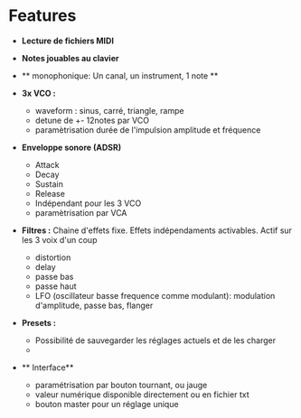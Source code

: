 # Features

- **Lecture de fichiers MIDI**


- **Notes jouables au clavier**


- ** monophonique: Un canal, un instrument, 1 note **


- **3x VCO :**
  - waveform : sinus, carré, triangle, rampe
  - detune de +- 12notes par VCO
  - paramètrisation durée de l'impulsion amplitude et fréquence


- **Enveloppe sonore (ADSR)**
  - Attack
  - Decay
  - Sustain
  - Release
  - Indépendant pour les 3 VCO
  - paramètrisation par VCA


- **Filtres :**
Chaine d'effets fixe. Effets indépendaments activables. Actif sur les 3 voix d'un coup
  - distortion
  - delay
  - passe bas
  - passe haut
  - LFO (oscillateur basse frequence comme modulant): modulation d'amplitude, passe bas, flanger


- **Presets :**
  - Possibilité de sauvegarder les réglages actuels et de les charger
  - 
  
- ** Interface**
  - paramétrisation par bouton tournant, ou jauge
  - valeur numérique disponible directement ou en fichier txt
  - bouton master pour un réglage unique